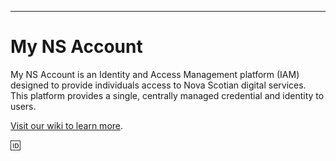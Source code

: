 <!--

## Notice: Restricted Change Window

Start: `06:00 (ET) 18 December 2022` 

End: `08:00 (ET) 9 January 2023`

Change activities for both non-prod and production integrations will be restricted during this window. 

For further clarification, contact nsidentity@novascotia.ca.

-->

***

# My NS Account
My NS Account is an Identity and Access Management platform (IAM) designed to provide individuals access to Nova Scotian digital services. This platform provides a single, centrally managed credential and identity to users.

[Visit our wiki to learn more](https://github.com/Digital-Platform-Services/My-NS-Account/wiki).

🆔

